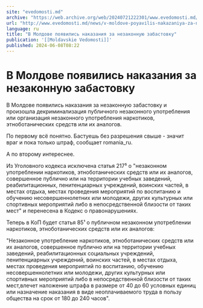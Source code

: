 ```yaml
---
site: "evedomosti.md"
archive: "https://web.archive.org/web/20240721222301/www.evedomosti.md/news/v-moldove-poyavilis-nakazaniya-za-nezakonnuyu-zabastovku"
url: "http://www.evedomosti.md/news/v-moldove-poyavilis-nakazaniya-za-nezakonnuyu-zabastovku"
language: ru
title: "В Молдове появились наказания за незаконную забастовку"
publication: '[[Moldavskie Vedomosti]]'
published: 2024-06-08T08:22
---
```


# В Молдове появились наказания за незаконную забастовку

В Молдове появились наказания за незаконную забастовку и произошла декриминализация публичного незаконного употребления или организация незаконного употребления наркотиков, этноботанических средств или их аналогов.

По первому всё понятно. Бастуешь без разрешения свыше - значит враг и пока только штраф, сообщает romania_ru.

А по второму интереснее.

Из Уголовного кодекса исключена статья 217⁵ о "незаконном употреблении наркотиков, этноботанических средств или их аналогов, совершенное публично или на территории учебных заведений, реабилитационных, пенитенциарных учреждений, воинских частей, в местах отдыха, местах проведения мероприятий по воспитанию и обучению несовершеннолетних или молодежи, других культурных или спортивных мероприятий либо в непосредственной близости от таких мест" и перенесена в Кодекс о правонарушениях.

Теперь в КоП будет статья 85¹ о публичном незаконном употреблении наркотиков, этноботанических средств или их аналогов:

"Незаконное употребление наркотиков, этноботанических средств или их аналогов, совершенное публично или на территории учебных заведений, реабилитационных социальных учреждений, пенитенциарных учреждений, воинских частей, в местах отдыха, местах проведения мероприятий по воспитанию, обучению несовершеннолетних или молодежи, других культурных или спортивных мероприятий либо в непосредственной близости от таких мест,влечет наложение штрафа в размере от 40 до 60 условных единиц или назначение наказания в виде неоплачиваемого труда в пользу общества на срок от 180 до 240 часов".